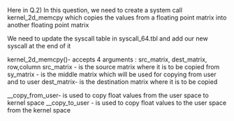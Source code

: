 Here in Q.2)
In this question, we need to create a system call kernel_2d_memcpy which copies the values from a floating point matrix into another floating point matrix

We need to update the syscall table in syscall_64.tbl and add our new syscall at the end of it

kernel_2d_memcpy()- accepts 4 arguments : src_matrix, dest_matrix, row,column
src_matrix - is the source matrix where it is to be copied from
sy_matrix - is the middle matrix which will be used for copying from user and to user
dest_matrix- is the destination matrix where it is to be copied

__copy_from_user- is used to copy float values from the user space to kernel space
__copy_to_user - is used to copy float values to the user space from the kernel space
